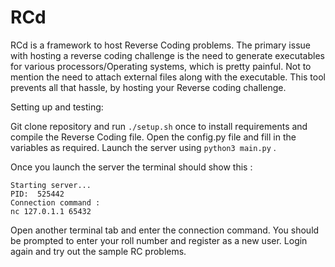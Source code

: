 # RCd

RCd is a framework to host Reverse Coding problems.
The primary issue with hosting a reverse coding challenge is the need to generate executables for various processors/Operating systems, which is pretty painful. Not to mention the need to attach external files along with the executable. This tool prevents all that hassle, by hosting your Reverse coding challenge.

Setting up and testing:

Git clone repository and run `./setup.sh` once to install requirements and compile the Reverse Coding file. Open the config.py file and fill in the variables as required. Launch the server using `python3 main.py` . 

Once you launch the server the terminal should show this :
```
Starting server...
PID:  525442
Connection command :
nc 127.0.1.1 65432
```
Open another terminal tab and enter the connection command.
You should be prompted to enter your roll number and register as a new user. Login again and try out the sample RC problems.
